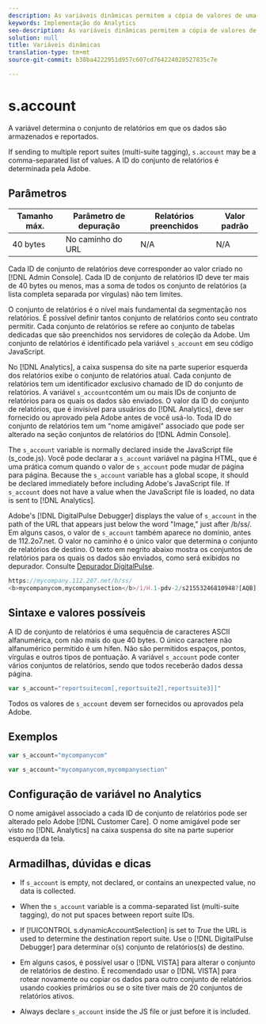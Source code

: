 ```yaml
---
description: As variáveis dinâmicas permitem a cópia de valores de uma variável para outra sem precisar digitar os valores completos várias vezes nas solicitações de imagem do site.
keywords: Implementação do Analytics
seo-description: As variáveis dinâmicas permitem a cópia de valores de uma variável para outra sem precisar digitar os valores completos várias vezes nas solicitações de imagem do site.
solution: null
title: Variáveis dinâmicas
translation-type: tm+mt
source-git-commit: b38ba4222951d957c607cd764224028527835c7e

---
```



# s.account

A variável determina o conjunto de relatórios em que os dados são armazenados e reportados.

If sending to multiple report suites (multi-suite tagging), `s.account` may be a comma-separated list of values. A ID do conjunto de relatórios é determinada pela Adobe.

## Parâmetros

| Tamanho máx. | Parâmetro de depuração | Relatórios preenchidos | Valor padrão |
|--- |--- |--- |--- |
| 40 bytes | No caminho do URL | N/A | N/A |

Cada ID de conjunto de relatórios deve corresponder ao valor criado no [!DNL Admin Console]. Cada ID de conjunto de relatórios ID deve ter mais de 40 bytes ou menos, mas a soma de todos os conjunto de relatórios (a lista completa separada por vírgulas) não tem limites.

O conjunto de relatórios é o nível mais fundamental da segmentação nos relatórios. É possível definir tantos conjunto de relatórios conto seu contrato permitir. Cada conjunto de relatórios se refere ao conjunto de tabelas dedicadas que são preenchidos nos servidores de coleção da Adobe. Um conjunto de relatórios é identificado pela variável `s_account` em seu código JavaScript.

No [!DNL Analytics], a caixa suspensa do site na parte superior esquerda dos relatórios exibe o conjunto de relatórios atual. Cada conjunto de relatórios tem um identificador exclusivo chamado de ID do conjunto de relatórios. A variável `s_account`contém um ou mais IDs de conjunto de relatórios para os quais os dados são enviados. O valor da ID do conjunto de relatórios, que é invisível para usuários do [!DNL Analytics], deve ser fornecido ou aprovado pela Adobe antes de você usá-lo. Toda ID do conjunto de relatórios tem um "nome amigável" associado que pode ser alterado na seção conjuntos de relatórios do [!DNL Admin Console].

The `s_account` variable is normally declared inside the JavaScript file (s_code.js). Você pode declarar a `s_account` variável na página HTML, que é uma prática comum quando o valor de `s_account` pode mudar de página para página. Because the `s_account` variable has a global scope, it should be declared immediately before including Adobe's JavaScript file. If `s_account` does not have a value when the JavaScript file is loaded, no data is sent to [!DNL Analytics].

Adobe's [!DNL DigitalPulse Debugger] displays the value of `s_account` in the path of the URL that appears just below the word "Image," just after /b/ss/. Em alguns casos, o valor de `s_account` também aparece no domínio, antes de 112.2o7.net. O valor no caminho é o único valor que determina o conjunto de relatórios de destino. O texto em negrito abaixo mostra os conjuntos de relatórios para os quais os dados são enviados, como será exibidos no depurador. Consulte [Depurador DigitalPulse](https://docs.adobe.com/content/help/en/analytics/implementation/testing-and-validation/debugger.html).

```js
https://mycompany.112.207.net/b/ss/ 
<b>mycompanycom,mycompanysection</b>/1/H.1-pdv-2/s21553246810948?[AQB]
```

## Sintaxe e valores possíveis

A ID de conjunto de relatórios é uma sequência de caracteres ASCII alfanumérica, com não mais do que 40 bytes. O único caractere não alfanumérico permitido é um hífen. Não são permitidos espaços, pontos, vírgulas e outros tipos de pontuação. A variável `s_account` pode conter vários conjuntos de relatórios, sendo que todos receberão dados dessa página.

```js
var s_account="reportsuitecom[,reportsuite2[,reportsuite3]]"
```

Todos os valores de `s_account` devem ser fornecidos ou aprovados pela Adobe.

## Exemplos

```js
var s_account="mycompanycom"
```

```js
var s_account="mycompanycom,mycompanysection"
```

## Configuração de variável no Analytics

O nome amigável associado a cada ID de conjunto de relatórios pode ser alterado pelo Adobe [!DNL Customer Care]. O nome amigável pode ser visto no [!DNL Analytics] na caixa suspensa do site na parte superior esquerda da tela.

## Armadilhas, dúvidas e dicas

* If `s_account` is empty, not declared, or contains an unexpected value, no data is collected.
* When the `s_account` variable is a comma-separated list (multi-suite tagging), do not put spaces between report suite IDs.
* If [!UICONTROL s.dynamicAccountSelection] is set to *True* the URL is used to determine the destination report suite. Use o [!DNL DigitalPulse Debugger] para determinar o(s) conjunto de relatórios(s) de destino.

* Em alguns casos, é possível usar o [!DNL VISTA] para alterar o conjunto de relatórios de destino. É recomendado usar o [!DNL VISTA] para rotear novamente ou copiar os dados para outro conjunto de relatórios usando cookies primários ou se o site tiver mais de 20 conjuntos de relatórios ativos.

* Always declare `s_account` inside the JS file or just before it is included.
